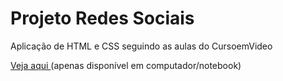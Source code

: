 # Projeto Redes Sociais
 Aplicação de HTML e CSS seguindo as aulas do CursoemVideo

<a href="https://diamondarms.github.io/Projeto-Redes-Sociais/projeto%20social/projeto-social.html"> Veja aqui </a> (apenas disponível em computador/notebook)

